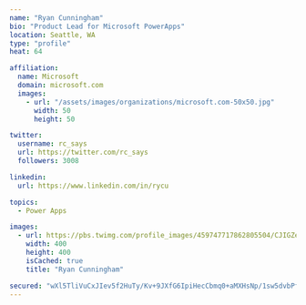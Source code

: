 ```yaml
---
name: "Ryan Cunningham"
bio: "Product Lead for Microsoft PowerApps"
location: Seattle, WA
type: "profile"
heat: 64

affiliation:
  name: Microsoft
  domain: microsoft.com
  images:
    - url: "/assets/images/organizations/microsoft.com-50x50.jpg"
      width: 50
      height: 50

twitter:
  username: rc_says
  url: https://twitter.com/rc_says
  followers: 3008

linkedin:
  url: https://www.linkedin.com/in/rycu

topics:
  - Power Apps

images:
  - url: https://pbs.twimg.com/profile_images/459747717862805504/CJIGZejd_400x400.png
    width: 400
    height: 400
    isCached: true
    title: "Ryan Cunningham"

secured: "wXl5TliVuCxJIev5f2HuTy/Kv+9JXfG6IpiHecCbmq0+aMXHsNp/1sw5dvbPf9Q1S6HdqtKLl+JVuUWJQw4bWyDZKoMiXx48mevAMxuf9EMxLRg6ZnJ0iw3p0U8rnvvVpGswHgnYVIMN1pne9JS9gJYS/Rvmijfwi9Fm4cmiIRSKjrdWUS9e9k8/UhxvxHY1FDjg/pz8rztsggsIInYfQdgubhWlXPfReZyllctomkQmTFkp13RgtcQK7NpLafl9bHAxI+Lnc9OBb6cWSS193RiGjD1x1mBE352sSeLvaDZ94rtCpaBSmSZSG1muFYdCl8bGzQYFkUbG/tTTgnC4lSyH/Dp6qgAYsHybNCPcxqT+Tb7mOYpUgcZZuYFuU+SiJuFM50KUug6+0NXF+236wkLjmfziOOQKtmdvQ/iuiUs=;A+Y7G7U3v/goC0JL5rjj9w=="
---
```


